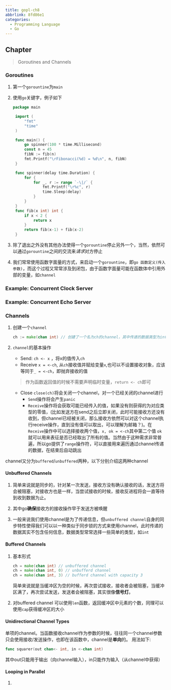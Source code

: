 ```yaml
---
title: gopl-ch8
abbrlink: 8fd86e1
categories:
  - Programming Language
  - Go
---
```


## Chapter 
> Goroutines and Channels

### Goroutines
1. 第一个`gorountine`为`main`
2. 使用`go`关键字，例子如下
   ```go
   package main

    import (
        "fmt"
        "time"
    )

    func main() {
        go spinner(100 * time.Millisecond)
        const n = 45
        fibN := fib(n)
        fmt.Printf("\rFibonacci(%d) = %d\n", n, fibN)
    }

    func spinner(delay time.Duration) {
        for {
            for _, r := range `-\|/` {
                fmt.Printf("\r%c", r)
                time.Sleep(delay)
            }
        }
    }
    func fib(x int) int {
        if x < 2 {
            return x
        }
        return fib(x-1) + fib(x-2)
    }
   ```

3. 除了退出之外没有其他办法使得一个`gorountine`停止另外一个，当然，依然可以通过`gorountine`之间的交流来*请求*对方停止
4. 我们常常使用函数字面量的方式，来启动一个`gorountine`，即`go 函数定义(传入参数)`，而这个过程又常常涉及到闭包，由于函数字面量可能在函数体中引用外部的变量，如`channel`
### Example: Concurrent Clock Server
### Example: Concurrent Echo Server

### Channels
1. 创建一个`channel`
   ```go
   ch := make(chan int) // 创建了一个名为ch的channel，其中传递的数据类型为int
   ```

2. `channel`的基本操作
   - Send: 
   `ch <- x` ，将x的值传入`ch`
   - Receive
   `x = <-ch`, 从`ch`接收值并赋给变量`x`,也可以不设置接收对象，应该等同于`_ = <-ch`，即抛弃接收的值
   > 作为函数返回值的时候不需要声明临时变量，`return <- ch`即可
   - Close
   `close(ch)`将会关闭一个channel，对一个已经关闭的channel进行
     - `Send`操作将会产生`panic`
     - `Receive`操作将会获取可能已经传入的值，如果没有则获得的为对应类型的零值，(比如发送方在send之后立即关闭，此时可能接收方还没有收到，但channel已经被关闭，那么接收方依然可以对这个channel执行receive操作，直到没有值可以取出，可以理解为邮箱？)。在`Receive`操作中可以选择接收两个值，`x, ok = <-ch`其中第二个值 `ok`就可以用来表征是否已经取出了所有的值。当然由于这种需求非常普遍，所以go提供了`range`操作符，可以直接用来遍历通过channel传递的数据，在结束后自动跳出

channel又分为`buffered`/`unbuffered`两种，以下分别介绍这两种channel
#### Unbuffered Channels
1. 简单来说就是同步的，针对某一次发送，接收方没有确认接收的话，发送方将会被阻塞，对接收方也是一样，当尝试接收的时候，接收反进程将会一直等待到收到数据为止。

2. 其中go**确保**接收方的接收操作早于发送方被唤醒

3. 一般来说我们使用channel是为了传递信息，但`unbuffered channel`自身的同步特性使得我们可以以一种类似于同步锁的方式来使用channel，此时传递的数据其实不包含任何信息，数据类型常常选择一些简单的类型，如`int`

#### Buffered Channels
1. 基本形式
   ```go
   ch = make(chan int) // unbuffered channel
   ch = make(chan int, 0) // unbufferd channel
   ch = make(chan int, 3) // bufferd channel with capacity 3
   ```

    简单来说就是当缓冲区为空的时候，再次尝试接收，接收者会被阻塞，当缓冲区满了，再次尝试发送，发送者会被阻塞，其实很像**信号灯**。
2. 对buffered channel 可以使用`len`函数，返回缓冲区中元素的个数，同理可以使用`cap`获得缓冲区的大小



#### Unidirectional Channel Types
单项的channel。当函数接收channel作为参数的时候，往往同一个channel参数只会使用接收/发送操作，也即在该函数中，channel是**单向**的。
用法如下:
```go
func squarer(out chan<- int, in <-chan int)
```
其中out只能用于输出（向channel输入），in只能作为输入（从channel中获得）

#### Looping in Parallel
1. 

